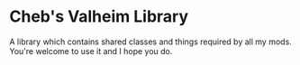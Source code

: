 # Cheb's Valheim Library

A library which contains shared classes and things required by all my mods. You're welcome to use it and I hope you do.


